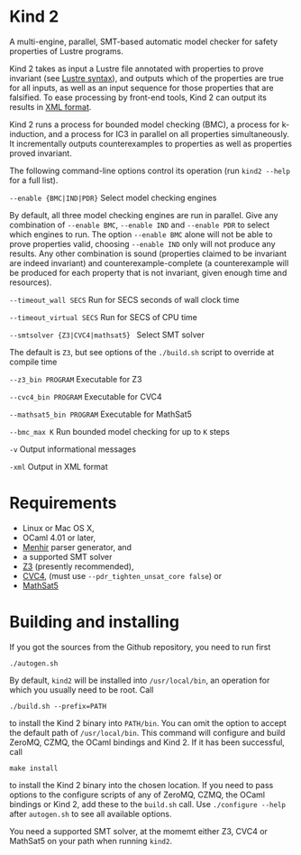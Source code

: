 Kind 2
======

A multi-engine, parallel, SMT-based automatic model checker for safety properties of Lustre programs. 

Kind 2 takes as input a Lustre file annotated with properties to prove invariant (see [Lustre syntax](doc/Lustre.md)), and outputs which of the properties are true for all inputs, as well as an input sequence for those properties that are falsified. To ease processing by front-end tools, Kind 2 can output its results in [XML format](doc/XML.md).

Kind 2 runs a process for bounded model checking (BMC), a process for k-induction, and a process for IC3 in parallel on all properties simultaneously. It incrementally outputs counterexamples to properties as well as properties proved invariant.

The following command-line options control its operation (run ```kind2 --help``` for a full list).

```--enable {BMC|IND|PDR}``` Select model checking engines
   
By default, all three model checking engines are run in parallel. Give any combination of ```--enable BMC```, ```--enable IND``` and ```--enable PDR``` to select which engines to run. The option ``--enable BMC`` alone will not be able to prove properties valid, choosing ``--enable IND`` only will not produce any results. Any other combination is sound (properties claimed to be invariant are indeed invariant) and counterexample-complete (a counterexample will be produced for each property that is not invariant, given enough time and resources).

```--timeout_wall SECS``` Run for SECS seconds of wall clock time

```--timeout_virtual SECS``` Run for SECS of CPU time
 
```--smtsolver {Z3|CVC4|mathsat5} ``` Select SMT solver

The default is ```Z3```, but see options of the ```./build.sh``` script to override at compile time
  
```--z3_bin PROGRAM``` Executable for Z3

```--cvc4_bin PROGRAM``` Executable for CVC4

```--mathsat5_bin PROGRAM``` Executable for MathSat5

```--bmc_max K``` Run bounded model checking for up to ```K``` steps

```-v``` Output informational messages

```-xml``` Output in XML format


Requirements
============

- Linux or Mac OS X,
- OCaml 4.01 or later,
- [Menhir](http://gallium.inria.fr/~fpottier/menhir/) parser generator, and
- a supported SMT solver
 - [Z3](http://z3.codeplex.com) (presently recommended), 
 - [CVC4](http://cvc4.cs.nyu.edu), (must use ```--pdr_tighten_unsat_core false```) or
 - [MathSat5](http://mathsat.fbk.eu/)

Building and installing
=======================

If you got the sources from the Github repository, you need to run first

    ./autogen.sh

By default, `kind2` will be installed into `/usr/local/bin`, an operation for which you usually need to be root. Call 

    ./build.sh --prefix=PATH
    
to install the Kind 2 binary into `PATH/bin`. You can omit the option to accept the default path of `/usr/local/bin`. This command will configure and build ZeroMQ, CZMQ, the OCaml bindings and Kind 2. If it has been successful, call 

    make install

to install the Kind 2 binary into the chosen location. If you need to pass options to the configure scripts of any of ZeroMQ, CZMQ, the OCaml bindings or Kind 2, add these to the `build.sh` call. Use `./configure --help` after `autogen.sh` to see all available options.

You need a supported SMT solver, at the momemt either Z3, CVC4 or MathSat5 on your path when running `kind2`. 
